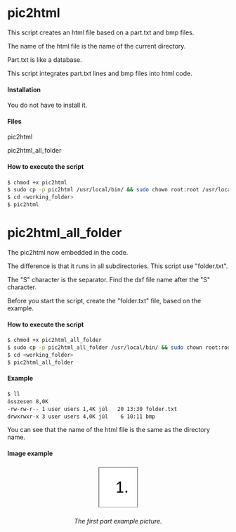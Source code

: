 # pic2html

This script creates an html file based on a part.txt and bmp files.

The name of the html file is the name of the current directory.

Part.txt is like a database. 

This script integrates part.txt lines and bmp files into html code.

#### Installation

You do not have to install it.

#### Files

pic2html

pic2html_all_folder

#### How to execute the script

```sh
$ chmod +x pic2html
$ sudo cp -p pic2html /usr/local/bin/ && sudo chown root:root /usr/local/bin/*
$ cd <working_folder>
$ pic2html
```

# pic2html_all_folder

The pic2html now embedded in the code.

The difference is that it runs in all subdirectories. This script use "folder.txt".

The "S" character is the separator. Find the dxf file name after the "S" character.

Before you start the script, create the "folder.txt" file, based on the example. 

#### How to execute the script

```sh
$ chmod +x pic2html_all_folder
$ sudo cp -p pic2html_all_folder /usr/local/bin/ && sudo chown root:root /usr/local/bin/*
$ cd <working_folder>
$ pic2html_all_folder

```

#### Example

```sh
$ ll
összesen 8,0K
-rw-rw-r-- 1 user users 1,4K júl   20 13:30 folder.txt
drwxrwxr-x 3 user users 4,0K júl    6 10:11 bmp

```
You can see that the name of the html file is the same as the directory name.

#### Image example

<p align="center">
<img src="bmp/AM_BV_lv8_10_1234_1.BMP" width="20%">
<div align="center"><i>The first part example picture.</i></div>
</p>

